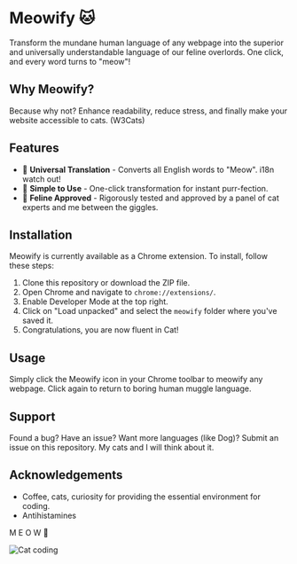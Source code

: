 # Meowify 🐱

Transform the mundane human language of any webpage into the superior and universally understandable language of our feline overlords. One click, and every word turns to "meow"!

## Why Meowify?

Because why not? Enhance readability, reduce stress, and finally make your website accessible to cats. (W3Cats)

## Features

- 🐾 **Universal Translation** - Converts all English words to "Meow". i18n watch out!
- 🐾 **Simple to Use** - One-click transformation for instant purr-fection.
- 🐾 **Feline Approved** - Rigorously tested and approved by a panel of cat experts and me between the giggles.

## Installation

Meowify is currently available as a Chrome extension. To install, follow these steps:

1. Clone this repository or download the ZIP file.
2. Open Chrome and navigate to `chrome://extensions/`.
3. Enable Developer Mode at the top right.
4. Click on "Load unpacked" and select the `meowify` folder where you've saved it.
5. Congratulations, you are now fluent in Cat!

## Usage

Simply click the Meowify icon in your Chrome toolbar to meowify any webpage. Click again to return to boring human muggle language.

## Support

Found a bug? Have an issue? Want more languages (like Dog)? Submit an issue on this repository. My cats and I will think about it.

## Acknowledgements

- Coffee, cats, curiosity for providing the essential environment for coding.
- Antihistamines


M E O W 🐾

![Cat coding](https://media.giphy.com/media/v1.Y2lkPTc5MGI3NjExeG1kcnA5dDljYjVibmh3MzAxZ2hmY2R0aXVmcWp4ZTU1Z2Y2N3RocSZlcD12MV9pbnRlcm5hbF9naWZfYnlfaWQmY3Q9Zw/aNqEFrYVnsS52/giphy.gif)
